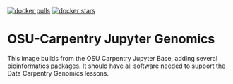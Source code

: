 [![docker pulls](https://img.shields.io/docker/pulls/osucarpentry/jupyter-genomics.svg)](https://hub.docker.com/r/osucarpentry/jupyter-genomics/)
[![docker stars](https://img.shields.io/docker/stars/osucarpentry/jupyter-genomics.svg)](https://hub.docker.com/r/osucarpentry/jupyter-genomics/)

# OSU-Carpentry Jupyter Genomics

This image builds from the OSU Carpentry Jupyter Base, adding several bioinformatics packages. It should have all software needed to support the Data Carpentry Genomics lessons.
